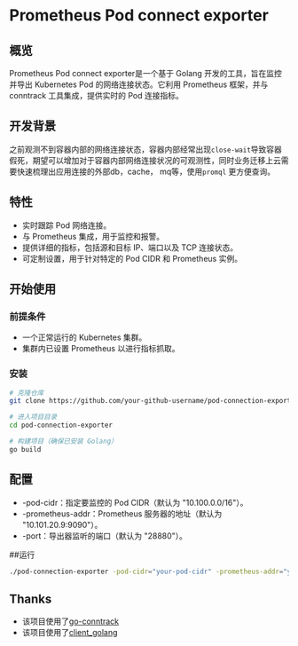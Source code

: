 # Prometheus Pod connect exporter

## 概览

Prometheus Pod connect exporter是一个基于 Golang 开发的工具，旨在监控并导出 Kubernetes Pod 的网络连接状态。它利用 Prometheus 框架，并与 conntrack 工具集成，提供实时的 Pod 连接指标。

## 开发背景
之前观测不到容器内部的网络连接状态，容器内部经常出现`close-wait`导致容器假死，期望可以增加对于容器内部网络连接状况的可观测性，同时业务迁移上云需要快速梳理出应用连接的外部db，cache， mq等，使用`promql` 更方便查询。

## 特性

- 实时跟踪 Pod 网络连接。
- 与 Prometheus 集成，用于监控和报警。
- 提供详细的指标，包括源和目标 IP、端口以及 TCP 连接状态。
- 可定制设置，用于针对特定的 Pod CIDR 和 Prometheus 实例。

## 开始使用

### 前提条件

- 一个正常运行的 Kubernetes 集群。
- 集群内已设置 Prometheus 以进行指标抓取。

### 安装

```bash
# 克隆仓库
git clone https://github.com/your-github-username/pod-connection-exporter.git

# 进入项目目录
cd pod-connection-exporter

# 构建项目（确保已安装 Golang）
go build
```

##  配置
- -pod-cidr：指定要监控的 Pod CIDR（默认为 "10.100.0.0/16"）。
- -prometheus-addr：Prometheus 服务器的地址（默认为 "10.101.20.9:9090"）。
- -port：导出器监听的端口（默认为 "28880"）。

##运行
```bash
./pod-connection-exporter -pod-cidr="your-pod-cidr" -prometheus-addr="your-prometheus-addr" -port="your-listen-port"
```

## Thanks
- 该项目使用了[go-conntrack](https://github.com/florianl/go-conntrack) 
- 该项目使用了[client_golang](https://github.com/prometheus/client_golang)